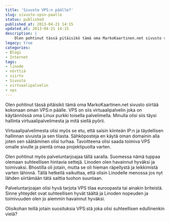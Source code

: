 ```yaml
---
title: 'Sivusto VPS:n päälle?'
slug: sivusto-vpsn-paalle
status: published
published_at: 2013-04-21 14:15
updated_at: 2013-04-21 14:15
description: |
    Olen pohtinut tässä pitäisikö tämä oma MarkoKaartinen.net sivusto siirtää kokonaan oman VPS:n päälle. VPS on siis virtuaalipalvelin joka on käytännössä oma Linux purkki toisella palvelimella. Minulla olisi siis täysi hallinta virtuaalipalvelimesta ja mitä siellä pyörii. Virtuaalipalvelimesta olisi myös se etu, että saisin kiinteän IP:n ja täydellisen hallinnan sivuista ja sen tilasta. Sähköposteja en käytä oman… Jatka lukemista Sivusto VPS:n päälle?
legacy: true
categories:
- Blogi
- Internet
tags:
- linode
- nörttiä
- siirto
- Sivusto
- virtuaalipalvelin
- vps
---
```


<p>Olen pohtinut tässä pitäisikö tämä oma MarkoKaartinen.net sivusto siirtää kokonaan oman VPS:n päälle. VPS on siis virtuaalipalvelin joka on käytännössä oma Linux purkki toisella palvelimella. Minulla olisi siis täysi hallinta virtuaalipalvelimesta ja mitä siellä pyörii.</p>
<p>Virtuaalipalvelimesta olisi myös se etu, että saisin kiinteän IP:n ja täydellisen hallinnan sivuista ja sen tilasta. Sähköposteja en käytä oman domainin alla joten sen säätäminen olisi turhaa. Tavoitteena olisi saada toimiva VPS omalle sivulle ja pientä omaa projektipuolta varten.</p>
<p>Olen pohtinut myös palveluntarjoajaa tällä saralla. Suomessa nämä tuppaa olemaan suhteellisen hintavia settejä. Linoden olen havainnut hyväksi ja toimivaksi. Bhostilla oli jotain, mutta se oli hieman räpellystä ja leikkimistä varten lähinnä. Tällä hetkellä vaikuttaa, että olisin Linodelle menossa jos nyt lähden siirtämään tätä saittia tuohon suuntaan.</p>
<p>Palveluntarjoajan olisi hyvä tarjota VPS tilaa euroopasta tai ainakin briteistä. Sinne yhteydet ovat suhteellisen hyvät täältä ja Linoden nopeuden ja toimivuuden olen jo aiemmin havainnut hyväksi.</p>
<p>Olisikohan teillä jotain suosituksia VPS:stä joka olisi suhteellisen edullinenkin vielä?</p>